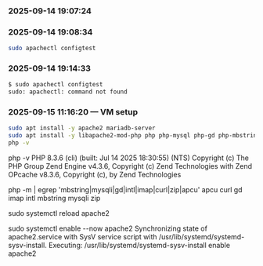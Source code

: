 
### 2025-09-14 19:07:24



### 2025-09-14 19:08:34

```bash
sudo apachectl configtest
```

### 2025-09-14 19:14:33

```bash
$ sudo apachectl configtest
sudo: apachectl: command not found
```

### 2025-09-15 11:16:20 — VM setup

```bash
sudo apt install -y apache2 mariadb-server
sudo apt install -y libapache2-mod-php php php-mysql php-gd php-mbstring php-imap php-xml php-intl php-curl php-zip php-apcu
php -v
```
php -v
PHP 8.3.6 (cli) (built: Jul 14 2025 18:30:55) (NTS)
Copyright (c) The PHP Group
Zend Engine v4.3.6, Copyright (c) Zend Technologies
    with Zend OPcache v8.3.6, Copyright (c), by Zend Technologies

php -m | egrep 'mbstring|mysqli|gd|intl|imap|curl|zip|apcu'
apcu
curl
gd
imap
intl
mbstring
mysqli
zip

sudo systemctl reload apache2

sudo systemctl enable --now apache2
Synchronizing state of apache2.service with SysV service script with /usr/lib/systemd/systemd-sysv-install.
Executing: /usr/lib/systemd/systemd-sysv-install enable apache2
